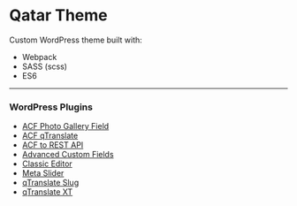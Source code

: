 # Qatar Theme

Custom WordPress theme built with:

-  Webpack
-  SASS (scss)
-  ES6

---

### WordPress Plugins

-  [ACF Photo Gallery Field](https://wordpress.org/plugins/navz-photo-gallery/)
-  [ACF qTranslate](https://wordpress.org/plugins/acf-qtranslate/)
-  [ACF to REST API](https://wordpress.org/plugins/acf-to-rest-api/)
-  [Advanced Custom Fields](https://wordpress.org/plugins/advanced-custom-fields/)
-  [Classic Editor](https://wordpress.org/plugins/classic-editor/)
-  [Meta Slider](https://www.metaslider.com/)
-  [qTranslate Slug](https://wordpress.org/plugins/qtranslate-slug/)
-  [qTranslate XT](https://github.com/qtranslate/qtranslate-xt)
